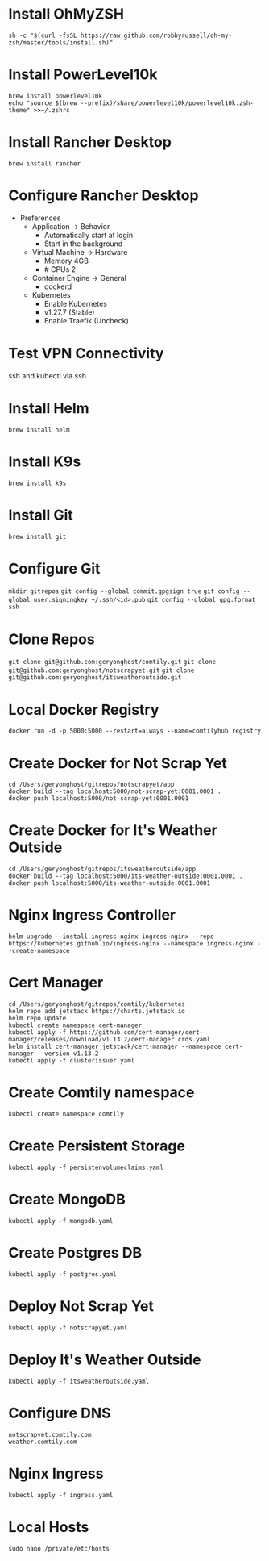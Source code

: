 # Install OhMyZSH
`sh -c "$(curl -fsSL https://raw.github.com/robbyrussell/oh-my-zsh/master/tools/install.sh)"`

# Install PowerLevel10k
```
brew install powerlevel10k
echo "source $(brew --prefix)/share/powerlevel10k/powerlevel10k.zsh-theme" >>~/.zshrc
```

# Install Rancher Desktop
`brew install rancher`

# Configure Rancher Desktop
- Preferences
    - Application -> Behavior
        - Automatically start at login
        - Start in the background
    - Virtual Machine -> Hardware
        - Memory 4GB
        - \# CPUs 2
    - Container Engine -> General
        - dockerd
    - Kubernetes
        - Enable Kubernetes
        - v1.27.7 (Stable)
        - Enable Traefik (Uncheck)

# Test VPN Connectivity
ssh and kubectl via ssh

# Install Helm
`brew install helm`

# Install K9s
`brew install k9s`

# Install Git
`brew install git`

# Configure Git
`mkdir gitrepos`
`git config --global commit.gpgsign true`
`git config --global user.signingkey ~/.ssh/<id>.pub`
`git config --global gpg.format ssh`

# Clone Repos
`git clone git@github.com:geryonghost/comtily.git`
`git clone git@github.com:geryonghost/notscrapyet.git`
`git clone git@github.com:geryonghost/itsweatheroutside.git`

# Local Docker Registry 
`docker run -d -p 5000:5000 --restart=always --name=comtilyhub registry`

# Create Docker for Not Scrap Yet
```
cd /Users/geryonghost/gitrepos/notscrapyet/app
docker build --tag localhost:5000/not-scrap-yet:0001.0001 .
docker push localhost:5000/not-scrap-yet:0001.0001
```

# Create Docker for It's Weather Outside
```
cd /Users/geryonghost/gitrepos/itsweatheroutside/app
docker build --tag localhost:5000/its-weather-outside:0001.0001 .
docker push localhost:5000/its-weather-outside:0001.0001
```

# Nginx Ingress Controller
`helm upgrade --install ingress-nginx ingress-nginx --repo https://kubernetes.github.io/ingress-nginx --namespace ingress-nginx --create-namespace`

# Cert Manager
```
cd /Users/geryonghost/gitrepos/comtily/kubernetes
helm repo add jetstack https://charts.jetstack.io
helm repo update
kubectl create namespace cert-manager
kubectl apply -f https://github.com/cert-manager/cert-manager/releases/download/v1.13.2/cert-manager.crds.yaml
helm install cert-manager jetstack/cert-manager --namespace cert-manager --version v1.13.2
kubectl apply -f clusterissuer.yaml
```

# Create Comtily namespace
`kubectl create namespace comtily`

# Create Persistent Storage
`kubectl apply -f persistenvolumeclaims.yaml`

# Create MongoDB
`kubectl apply -f mongodb.yaml`

# Create Postgres DB
`kubectl apply -f postgres.yaml`

# Deploy Not Scrap Yet
`kubectl apply -f notscrapyet.yaml`

# Deploy It's Weather Outside
`kubectl apply -f itsweatheroutside.yaml`

# Configure DNS
```
notscrapyet.comtily.com
weather.comtily.com
```

# Nginx Ingress
`kubectl apply -f ingress.yaml`

# Local Hosts
`sudo nano /private/etc/hosts`


